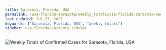 ```yaml
---
title: Sarasota, Florida, USA
permalink: /usa-florida-sarasota/weekly_totals/usa-florida-sarasota-weekly_totals.html
last_updated: Jul 27, 2021
keywords: ["Sarasota, Florida, USA", "weekly totals"]
sidebar: usa-florida-sarasota_sidebar
---
```


![Weekly Totals of Confirmed Cases for Sarasota, Florida, USA](/covid_tracker/images/graphs/usa-florida-sarasota-weekly_totals_graph.png)
